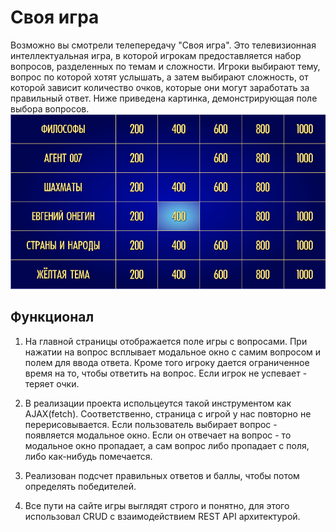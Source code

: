 # Своя игра
Возможно вы смотрели телепередачу "Своя игра". Это телевизионная интеллектуальная игра, в которой игрокам предоставляется набор вопросов, разделенных по темам и сложности. Игроки выбирают тему, вопрос по которой хотят услышать, а затем выбирают сложность, от которой зависит количество очков, которые они могут заработать за правильный ответ.
Ниже приведена картинка, демонстрирующая поле выбора вопросов.
![](your_game_board.png)

## Функционал
1. На главной страницы отображается поле игры с вопросами. При нажатии на вопрос всплывает модальное окно с самим вопросом и полем для ввода ответа. Кроме того игроку дается ограниченное время на то, чтобы ответить на вопрос. Если игрок не успевает - теряет очки.

2. В реализации проекта испольцеутся такой инструментом как AJAX(fetch). Соответственно, страница с игрой у нас повторно не перерисовывается. Если пользователь выбирает вопрос - появляется модальное окно. Если он отвечает на вопрос - то модальное окно пропадает, а сам вопрос либо пропадает с поля, либо как-нибудь помечается. 

3. Реализован подсчет правильных ответов и баллы, чтобы потом определять победителей. 

4. Все пути на сайте игры выглядят строго и понятно, для этого использовал CRUD с взаимодействием REST API архитектурой.

